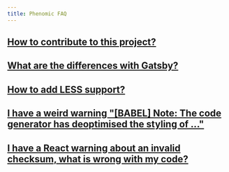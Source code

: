 ```yaml
---
title: Phenomic FAQ
---
```


## [How to contribute to this project?](/contributing/)

## [What are the differences with Gatsby?](gatsby/)

## [How to add LESS support?](less/)

## [I have a weird warning "[BABEL] Note: The code generator has deoptimised the styling of ..."](babel/)

## [I have a React warning about an invalid checksum, what is wrong with my code?](react/)
